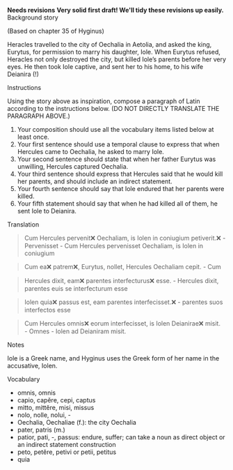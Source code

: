 **Needs revisions**
**Very solid first draft!  We'll tidy these revisions up easily.**
Background story

(Based on chapter 35 of Hyginus)

Heracles travelled to the city of Oechalia in Aetolia, and asked the king, Eurytus, for permission to marry his daughter, Iole. 
When Eurytus refused, Heracles not only destroyed the city, but killed Iole’s parents before her very eyes. He then took Iole captive, 
and sent her to his home, to his wife Deianira (!)

Instructions

Using the story above as inspiration, compose a paragraph of Latin according to the instructions below. (DO NOT DIRECTLY TRANSLATE THE PARAGRAPH ABOVE.)

1. Your composition should use all the vocabulary items listed below at least once.
1. Your first sentence should use a temporal clause to express that when Hercules came to Oechalia, he asked to marry Iole.
1. Your second sentence should state that when her father Eurytus was unwilling, Hercules captured Oechalia.
1. Your third sentence should express that Hercules said that he would kill her parents, and should include an indirect statement.
1. Your fourth sentence should say that Iole endured that her parents were killed.
1. Your fifth statement should say that when he had killed all of them, he sent Iole to Deianira.

Translation 
  > Cum Hercules pervenit❌ Oechaliam, is Iolen in coniugium petiverit.❌
    - Pervenisset
    - Cum Hercules pervenisset Oechaliam, is Iolen in coniugium 
    
  > Cum ea❌ patrem❌, Eurytus, nollet, Hercules Oechaliam cepit. 
    - Cum 

  > Hercules dixit, eam❌ parentes interfecturus❌ esse.
    - Hercules dixit, parentes euis se interfecturum esse
   
  > Iolen quia❌ passus est, eam parentes interfecisset.❌
    - parentes suos interfectos esse
  
  > Cum Hercules omnis❌ eorum interfecisset, is Iolen Deianirae❌ misit.	 	
    - Omnes
    - Iolen ad Deianiram misit.


Notes

Iole is a Greek name, and Hyginus uses the Greek form of her name in the accusative, Iolen.

Vocabulary

- omnis, omnis
- capio, capĕre, cepi, captus
- mitto, mittĕre, misi, missus
- nolo, nolle, nolui, -
- Oechalia, Oechaliae (f.): the city Oechalia
- pater, patris (m.)
- patior, pati, -, passus: endure, suffer; can take a noun as direct object or an indirect statement construction
- peto, petĕre, petivi or petii, petitus
- quia
